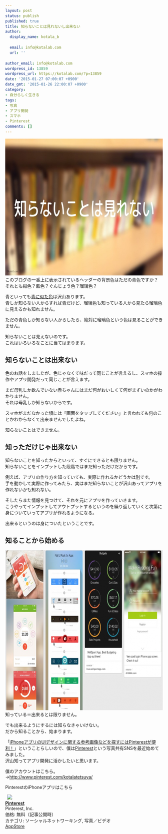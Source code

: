 ```yaml
---
layout: post
status: publish
published: true
title: 知らないことは見れないし出来ない
author:
  display_name: kotala_b

  email: info@kotalab.com
  url: ''

author_email: info@kotalab.com
wordpress_id: 13859
wordpress_url: https://kotalab.com/?p=13859
date: '2015-01-27 07:00:07 +0900'
date_gmt: '2015-01-26 22:00:07 +0900'
category:
- 自分らしく生きる
tags:
- 写真
- アプリ開発
- スマホ
- Pinterest
comments: []
---
```

<p><img src="/wp-content/uploads/2015/01/it-is-not-possible-to-do-not-know_20150127-780x438.jpg" alt="it-is-not-possible-to-do-not-know_20150127" width="780" height="438" class="aligncenter size-large wp-image-13897" /><br />
このブログの一番上に表示されているヘッダーの背景色はただの青色ですか？<br />
それとも紺色？藍色？ぐんじょう色？瑠璃色？</p>
<p>青といっても<a href="http://www.kyou-kimono.com/image/ColorBlue.html" target="_blank">青に似た色</a>は沢山あります。<br />
青しか知らない人からすれば青だけど、瑠璃色も知っている人から見たら瑠璃色に見えるかも知れません。</p>
<p><span class="b">ただの青色しか知らない人からしたら、絶対に瑠璃色という色は見ることができません。</span></p>
<p>知らないことは見えないのです。<br />
これはいろいろなことに当てはまります。<br />
</p>
<!--more-->
<h2>知らないことは出来ない</h2>
<p>色のお話をしましたが、色じゃなくて味だって同じことが言えるし、スマホの操作やアプリ開発だって同じことが言えます。</p>
<p>まだ母乳しか飲んでいない赤ちゃんにはまだ何がおいしくて何がまずいのかがわかりません。<br />
それは母乳しか知らないからです。</p>
<p>スマホがまだなかった頃には「画面をタップしてください」と言われても何のことかわからなくて出来ませんでしたよね。</p>
<p><span class="b">知らないことはできません。</span></p>
<h2>知っただけじゃ出来ない</h2>
<p>知らないことを知ったからといって、すぐにできるとも限りません。<br />
<span class="b">知らないことをインプットした段階ではまだ知っただけだから</span>です。</p>
<p>例えば、アプリの作り方を知っていても、実際に作れるかどうかは別です。<br />
手を動かして実際に作ってみたら、実はまだ知らないことが沢山あってアプリを作れないかも知れない。</p>
<p>そしたらまた情報を見つけて、それを元にアプリを作っていきます。<br />
こうやってインプットしてアウトプットするというのを繰り返していくと次第に身についていってアプリが作れるようになる。</p>
<p><span class="b">出来るというのは身についたということです。</span></p>
<h2>知ることから始める</h2>
<p><img src="/wp-content/uploads/2015/01/it-is-not-possible-to-do-not-know_20150125_01-780x513.png" alt="it-is-not-possible-to-do-not-know_20150125_01" width="780" height="513" class="aligncenter size-large wp-image-13869" /><br />
知っている＝出来るとは限りません。</p>
<p>でも出来るようにするには知らなきゃいけない。<br />
<span class="b">だから知ることから、始まります。</span></p>
<p>「<a href="http://egg-is-world.com/2015/01/20/pinterest-iphone/" target="_blank">iPhoneアプリのUIデザインに関する参考画像などを探すにはPinterestが便利！</a>」ということらしいので、僕は<a href="http://www.pinterest.com/kotalatetsuya/" target="_blank">Pinterest</a>という写真共有SNSを最近始めてみました。<br />
沢山知ってアプリ開発に活かしたいと思います。</p>
<p>僕のアカウントはこちら。<br />
&rarr;<a href="http://www.pinterest.com/kotalatetsuya/" target="_blank">http://www.pinterest.com/kotalatetsuya/</a></p>
<p>PinterestのiPhoneアプリはこちら</p>
<div class="applink">
<div class="applinkimg"><a href="https://itunes.apple.com/jp/app/pinterest/id429047995?mt=8&uo=4&at=10l4yU" rel="nofollow" target="_blank"><img hspace="6" src="http://a1221.phobos.apple.com/us/r30/Purple5/v4/e3/10/86/e31086e5-3b6d-dbf1-8410-2579a25e419d/mzl.yqsrtxfh.png" width="80" /></a></div>
<div class="applinktext">
<div class="applinktitle"><strong><a href="https://itunes.apple.com/jp/app/pinterest/id429047995?mt=8&uo=4&at=10l4yU" rel="nofollow" target="_blank">Pinterest</a></strong></div>
<div class="applinkinfo">Pinterest, Inc.</div>
<div class="applinkinfo">価格: 無料（記事公開時）</div>
<div class="applinkinfo">カテゴリ: ソーシャルネットワーキング, 写真／ビデオ</div>
</div>
<div class="clear"></div>
<div class="appstorelink"><a href="https://itunes.apple.com/jp/app/pinterest/id429047995?mt=8&uo=4&at=10l4yU" rel="nofollow" target="_blank">AppStore</a></div>
</div>
